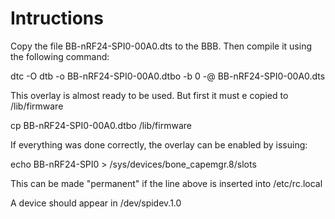 Intructions
====

Copy the file BB-nRF24-SPI0-00A0.dts to the BBB.
Then compile it using the following command:

dtc -O dtb -o BB-nRF24-SPI0-00A0.dtbo -b 0 -@ BB-nRF24-SPI0-00A0.dts

This overlay is almost ready to be used. But first it must e copied
to /lib/firmware

cp BB-nRF24-SPI0-00A0.dtbo /lib/firmware

If everything was done correctly, the overlay can be enabled by issuing:

echo BB-nRF24-SPI0 >  /sys/devices/bone_capemgr.8/slots

This can be made "permanent" if the line above is inserted into
/etc/rc.local

A device should appear in /dev/spidev.1.0

